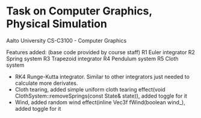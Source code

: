 ﻿# Task on Computer Graphics, Physical Simulation 

Aalto University CS-C3100 - Computer Graphics 

Features added: (base code provided by course staff)
R1 Euler integrator 
R2 Spring system 
R3 Trapezoid integrator 
R4 Pendulum system 
R5 Cloth system 
+ RK4 Runge-Kutta integrator. Similar to other integrators just needed to calculate more derivates.
+ Cloth tearing, added simple uniform cloth tearing effect(void ClothSystem::removeSprings(const State& state)), added toggle for it
+ Wind, added random wind effect(inline Vec3f fWind(boolean wind_), added toggle for it

